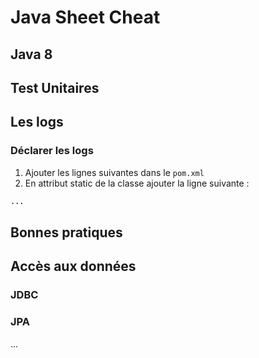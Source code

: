 # Java Sheet Cheat

## Java 8

## Test Unitaires

## Les logs

### Déclarer les logs

1. Ajouter les lignes suivantes dans le ```pom.xml```
2. En attribut static de la classe ajouter la ligne suivante :

```java
...
``` 

## Bonnes pratiques

## Accès aux données

### JDBC

### JPA

...